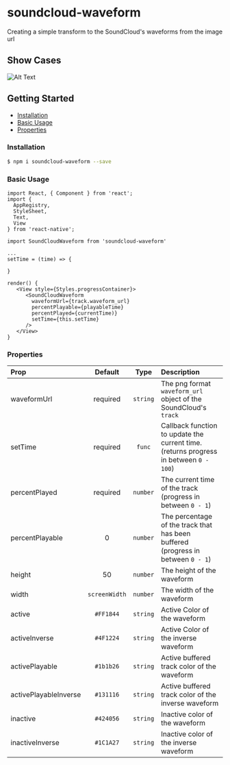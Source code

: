 # soundcloud-waveform
Creating a simple transform to the SoundCloud's waveforms from the image url

## Show Cases
![Alt Text](https://media.giphy.com/media/35EH7lliWnUah8B9Ev/giphy.gif)

## Getting Started

- [Installation](#installation)
- [Basic Usage](#basic-usage)
- [Properties](#properties)

### Installation

```bash
$ npm i soundcloud-waveform --save
```

### Basic Usage
```
import React, { Component } from 'react';
import {
  AppRegistry,
  StyleSheet,
  Text,
  View
} from 'react-native';

import SoundCloudWaveform from 'soundcloud-waveform'

...
setTime = (time) => {
  
}

render() {
   <View style={Styles.progressContainer}>
      <SoundCloudWaveform
        waveformUrl={track.waveform_url}
        percentPlayable={playableTime}
        percentPlayed={currentTime)}
        setTime={this.setTime}  
      />
   </View>
}
```

### Properties
| Prop  | Default  | Type | Description |
| :------------ |:---------------:| :---------------:| :-----|
| waveformUrl | required | `string` | The png format `waveform_url` object of the SoundCloud's `track` |
| setTime | required | `func` | Callback function to update the current time. (returns progress in between `0 - 100`) |
| percentPlayed | required | `number` | The current time of the track (progress in between `0 - 1`) |
| percentPlayable | 0 | `number` | The percentage of the track that has been buffered (progress in between `0 - 1`)|
| height | 50 | `number` | The height of the waveform |
| width | `screenWidth` | `number` | The width of the waveform |
| active | `#FF1844` | `string` | Active Color of the waveform |
| activeInverse | `#4F1224` | `string` | Active Color of the inverse waveform |
| activePlayable   | `#1b1b26` | `string` | Active buffered track color of the waveform |
| activePlayableInverse | `#131116` | `string` | Active buffered track color of the inverse waveform |
| inactive | `#424056` | `string` | Inactive color of the waveform |
| inactiveInverse | `#1C1A27` | `string` | Inactive color of the inverse waveform |
